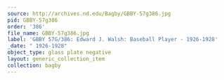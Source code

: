 ```yaml
---
source: http://archives.nd.edu/Bagby/GBBY-57g386.jpg
pid: GBBY-57g386
order: '386'
file_name: GBBY-57g386.jpg
label: 'GBBY 57G/386: Edward J. Walsh: Baseball Player - 1926-1928'
_date: " 1926-1928"
object_type: glass plate negative
layout: generic_collection_item
collection: bagby
---
```

